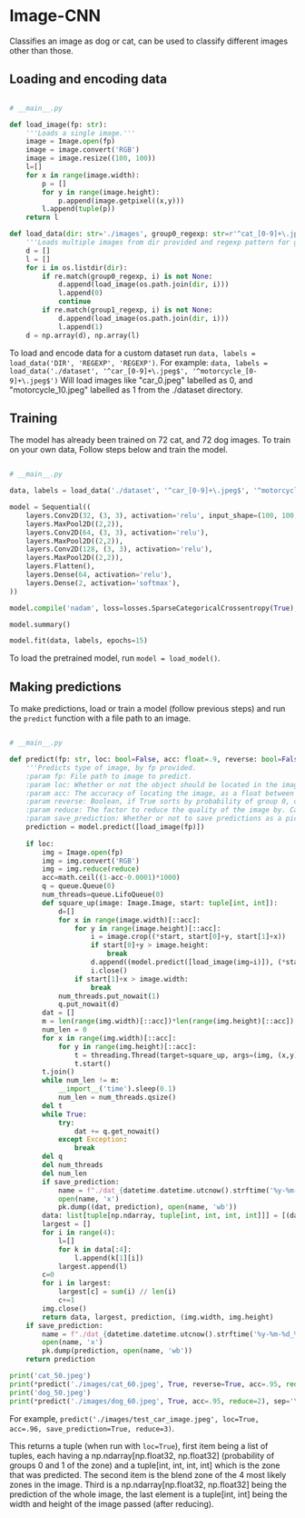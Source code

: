 # Image-CNN

Classifies an image as dog or cat, can be used to classify different images other than those.

## Loading and encoding data
```py

# __main__.py

def load_image(fp: str):
    '''Loads a single image.'''
    image = Image.open(fp)
    image = image.convert('RGB')
    image = image.resize((100, 100))    
    l=[]
    for x in range(image.width):
        p = []
        for y in range(image.height):
            p.append(image.getpixel((x,y)))
        l.append(tuple(p))
    return l

def load_data(dir: str='./images', group0_regexp: str=r'^cat_[0-9]+\.jpeg$', group1_regexp: str=r'^dog_[0-9]+\.jpeg$', pickle: bool=False):
    '''Loads multiple images from dir provided and regexp pattern for groups 0 and 1, returns data and labels'''
    d = []
    l = []
    for i in os.listdir(dir):
        if re.match(group0_regexp, i) is not None:
            d.append(load_image(os.path.join(dir, i)))
            l.append(0)
            continue
        if re.match(group1_regexp, i) is not None:
            d.append(load_image(os.path.join(dir, i)))
            l.append(1)
    d = np.array(d), np.array(l)
```
To load and encode data for a custom dataset run 
`data, labels = load_data('DIR', 'REGEXP', 'REGEXP')`.
For example:
`data, labels = load_data('./dataset', '^car_[0-9]+\.jpeg$', '^motorcycle_[0-9]+\.jpeg$')`
Will load images like "car_0.jpeg" labelled as 0, and "motorcycle_10.jpeg" labelled as 1 from the ./dataset directory.

## Training

The model has already been trained on 72 cat, and 72 dog images. To train on your own data, Follow steps below and train the model.
```py

# __main__.py

data, labels = load_data('./dataset', '^car_[0-9]+\.jpeg$', '^motorcycle_[0-9]+\.jpeg$', pickle=True) # add your own arguments here

model = Sequential((
    layers.Conv2D(32, (3, 3), activation='relu', input_shape=(100, 100, 3)),
    layers.MaxPool2D((2,2)),
    layers.Conv2D(64, (3, 3), activation='relu'),
    layers.MaxPool2D((2,2)),
    layers.Conv2D(128, (3, 3), activation='relu'),
    layers.MaxPool2D((2,2)),
    layers.Flatten(),
    layers.Dense(64, activation='relu'),
    layers.Dense(2, activation='softmax'),
))

model.compile('nadam', loss=losses.SparseCategoricalCrossentropy(True), metrics=['acc'], jit_compile=True)

model.summary()

model.fit(data, labels, epochs=15)
```
To load the pretrained model, run `model = load_model()`.

## Making predictions

To make predictions, load or train a model (follow previous steps) and run the `predict` function with a file path to an image.

```py

# __main__.py 

def predict(fp: str, loc: bool=False, acc: float=.9, reverse: bool=False, reduce: int=1, save_prediction: bool=False):
    '''Predicts type of image, by fp provided.
    :param fp: File path to image to predict.
    :param loc: Whether or not the object should be located in the image. When locating, returns tuple[list[tuple[np.ndarray[int, int], tuple[int, int, int, int]]], tuple[int, int, int, int], tuple[int, int], tuple[int, int]] representing a list of tuples, first item being a probability as an np.ndarray, the nested 4 int tuple being the box of the zone, outer 4 int tuple being the average zone of the group foudn in the image, And the last tuple is the width and height of the image.
    :param acc: The accuracy of locating the image, as a float between 0.0001 and 1.
    :param reverse: Boolean, if True sorts by probability of group 0, otherwise sorts by probability of group 1.
    :param reduce: The factor to reduce the quality of the image by. Can result in significantly faster processing.
    :param save_prediction: Whether or not to save predictions as a pickle file.'''
    prediction = model.predict([load_image(fp)])
    
    if loc:
        img = Image.open(fp)
        img = img.convert('RGB')
        img = img.reduce(reduce)
        acc=math.ceil((1-acc-0.0001)*1000)
        q = queue.Queue(0)
        num_threads=queue.LifoQueue(0)
        def square_up(image: Image.Image, start: tuple[int, int]):
            d=[]
            for x in range(image.width)[::acc]:
                for y in range(image.height)[::acc]:
                    i = image.crop((*start, start[0]+y, start[1]+x))
                    if start[0]+y > image.height:
                        break
                    d.append((model.predict([load_image(img=i)]), (*start, start[0]+y, start[1]+x)))
                    i.close()
                if start[1]+x > image.width:
                    break
            num_threads.put_nowait(1)
            q.put_nowait(d)
        dat = []
        m = len(range(img.width)[::acc])*len(range(img.height)[::acc])
        num_len = 0
        for x in range(img.width)[::acc]:
            for y in range(img.height)[::acc]:
                t = threading.Thread(target=square_up, args=(img, (x,y)))
                t.start()
        t.join()            
        while num_len != m:
            __import__('time').sleep(0.1)
            num_len = num_threads.qsize()
        del t
        while True:
            try:
                dat += q.get_nowait()
            except Exception:
                break
        del q
        del num_threads
        del num_len
        if save_prediction:
            name = f"./dat_{datetime.datetime.utcnow().strftime('%y-%m-%d_%R-%S').replace(':', '-')}.pickle"
            open(name, 'x')
            pk.dump((dat, prediction), open(name, 'wb'))
        data: list[tuple[np.ndarray, tuple[int, int, int, int]]] = [(dat[i][0], dat[i][1]) for i in reversed(np.argsort([i[0][0][0] if reverse else i[0][0][1] for i in dat]))]
        largest = []
        for i in range(4):
            l=[]
            for k in data[:4]:
                l.append(k[1][i])
            largest.append(l)
        c=0
        for i in largest:
            largest[c] = sum(i) // len(i)
            c+=1
        img.close()
        return data, largest, prediction, (img.width, img.height)
    if save_prediction:
        name = f"./dat_{datetime.datetime.utcnow().strftime('%y-%m-%d_%R-%S').replace(':', '-')}.pickle"
        open(name, 'x')
        pk.dump(prediction, open(name, 'wb'))
    return prediction

print('cat_50.jpeg')
print(*predict('./images/cat_60.jpeg', True, reverse=True, acc=.95, reduce=2), sep='\n')
print('dog_50.jpeg')
print(*predict('./images/dog_60.jpeg', True, acc=.95, reduce=2), sep='\n')
```

For example, `predict('./images/test_car_image.jpeg', loc=True, acc=.96, save_prediction=True, reduce=3)`.

This returns a tuple \(when run with `loc=True`\), first item being a list of tuples, each having a np.ndarray\[np.float32, np.float32\] \(probability of groups 0 and 1 of the zone\) and a tuple\[int, int, int, int\] which is the zone that was predicted. The second item is the blend zone of the 4 most likely zones in the image. Third is a np.ndarray\[np.float32, np.float32\] being the prediction of the whole image, the last element is a tuple\[int, int\] being the width and height of the image passed (after reducing).
